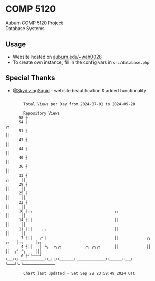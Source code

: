 # COMP 5120
Auburn COMP 5120 Project  
Database Systems

## Usage
- Website hosted on [auburn.edu/~wah0028](https://webhome.auburn.edu/~wah0028/)
- To create own instance, fill in the config vars in `src/database.php`

## Special Thanks
- [@SkydivingSquid](https://github.com/SkydivingSquid) - website beautification & added functionality

```

        Total Views per Day from 2024-07-01 to 2024-09-28

        Repository Views
      58 ┼
      54 ┤                                                                       ╭╮
      51 ┤                                                                       ││
      47 ┤                                                                       ││
      44 ┤                                                                       ││
      40 ┤                                                                       ││
      36 ┤                                                                       ││
      33 ┤                                                                ╭╮     ││
      29 ┤                                                                ││     ││
      25 ┤                                                                ││     ││
      22 ┤                                                                ││     ││
      18 ┤╭╮                                    ╭╮                        ││     ││
      14 ┤││                                    ││                        ││     ││
      11 ┤││    ╭╮                              ││                        ││     ││
       7 ┤││   ╭╯│                              ││            ╭╮     ╭╮   │╰╮    ││╭╮
       4 ┤││   │ ╰╮  ╭╮╭╮          ╭╮ ╭╮╭╮      ││            ││     ││  ╭╯ ╰╮   ││││
       0 ┼╯╰───╯  ╰──╯╰╯╰──────────╯╰─╯╰╯╰──────╯╰────────────╯╰─────╯╰──╯   ╰───╯╰╯╰──────────────

        Chart last updated - Sat Sep 28 23:59:49 2024 UTC
        
```
